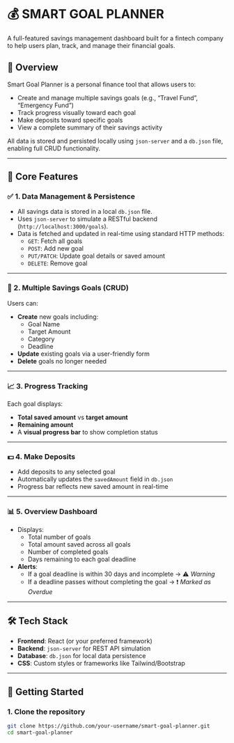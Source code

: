 # 💰 SMART GOAL PLANNER

A full-featured savings management dashboard built for a fintech company to help users plan, track, and manage their financial goals.

## 🚀 Overview

Smart Goal Planner is a personal finance tool that allows users to:

- Create and manage multiple savings goals (e.g., “Travel Fund”, “Emergency Fund”)
- Track progress visually toward each goal
- Make deposits toward specific goals
- View a complete summary of their savings activity

All data is stored and persisted locally using `json-server` and a `db.json` file, enabling full CRUD functionality.

---

## 🧠 Core Features

### ✅ 1. Data Management & Persistence
- All savings data is stored in a local `db.json` file.
- Uses `json-server` to simulate a RESTful backend (`http://localhost:3000/goals`).
- Data is fetched and updated in real-time using standard HTTP methods:
  - `GET`: Fetch all goals
  - `POST`: Add new goal
  - `PUT/PATCH`: Update goal details or saved amount
  - `DELETE`: Remove goal

---

### 🎯 2. Multiple Savings Goals (CRUD)
Users can:
- **Create** new goals including:
  - Goal Name
  - Target Amount
  - Category
  - Deadline
- **Update** existing goals via a user-friendly form
- **Delete** goals no longer needed

---

### 📈 3. Progress Tracking
Each goal displays:
- **Total saved amount** vs **target amount**
- **Remaining amount**
- A **visual progress bar** to show completion status

---

### 💵 4. Make Deposits
- Add deposits to any selected goal
- Automatically updates the `savedAmount` field in `db.json`
- Progress bar reflects new saved amount in real-time

---

### 📊 5. Overview Dashboard
- Displays:
  - Total number of goals
  - Total amount saved across all goals
  - Number of completed goals
  - Days remaining to each goal deadline
- **Alerts**:
  - If a goal deadline is within 30 days and incomplete → ⚠️ *Warning*
  - If a deadline passes without completing the goal → ❗ *Marked as Overdue*

---

## 🛠️ Tech Stack

- **Frontend**: React (or your preferred framework)
- **Backend**: `json-server` for REST API simulation
- **Database**: `db.json` for local data persistence
- **CSS**: Custom styles or frameworks like Tailwind/Bootstrap

---

## 🧪 Getting Started

### 1. Clone the repository
```bash
git clone https://github.com/your-username/smart-goal-planner.git
cd smart-goal-planner
